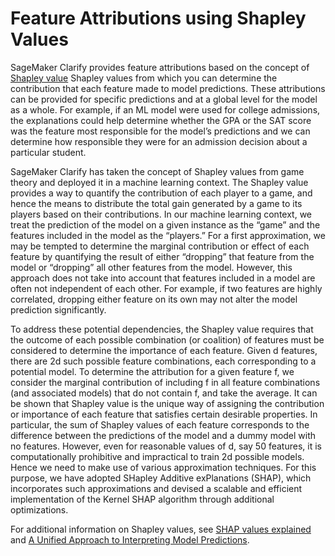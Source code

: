 # Feature Attributions using Shapley Values<a name="clarify-shapley-values"></a>

SageMaker Clarify provides feature attributions based on the concept of [Shapley value](https://en.wikipedia.org/wiki/Shapley_value) Shapley values from which you can determine the contribution that each feature made to model predictions\. These attributions can be provided for specific predictions and at a global level for the model as a whole\. For example, if an ML model were used for college admissions, the explanations could help determine whether the GPA or the SAT score was the feature most responsible for the model’s predictions and we can determine how responsible they were for an admission decision about a particular student\.

SageMaker Clarify has taken the concept of Shapley values from game theory and deployed it in a machine learning context\. The Shapley value provides a way to quantify the contribution of each player to a game, and hence the means to distribute the total gain generated by a game to its players based on their contributions\. In our machine learning context, we treat the prediction of the model on a given instance as the “game” and the features included in the model as the “players\.” For a first approximation, we may be tempted to determine the marginal contribution or effect of each feature by quantifying the result of either “dropping” that feature from the model or “dropping” all other features from the model\. However, this approach does not take into account that features included in a model are often not independent of each other\. For example, if two features are highly correlated, dropping either feature on its own may not alter the model prediction significantly\. 

To address these potential dependencies, the Shapley value requires that the outcome of each possible combination \(or coalition\) of features must be considered to determine the importance of each feature\. Given d features, there are 2d such possible feature combinations, each corresponding to a potential model\. To determine the attribution for a given feature f, we consider the marginal contribution of including f in all feature combinations \(and associated models\) that do not contain f, and take the average\. It can be shown that Shapley value is the unique way of assigning the contribution or importance of each feature that satisfies certain desirable properties\. In particular, the sum of Shapley values of each feature corresponds to the difference between the predictions of the model and a dummy model with no features\. However, even for reasonable values of d, say 50 features, it is computationally prohibitive and impractical to train 2d possible models\. Hence we need to make use of various approximation techniques\. For this purpose, we have adopted SHapley Additive exPlanations \(SHAP\), which incorporates such approximations and devised a scalable and efficient implementation of the Kernel SHAP algorithm through additional optimizations\. 

For additional information on Shapley values, see [SHAP values explained](https://towardsdatascience.com/shap-explained-the-way-i-wish-someone-explained-it-to-me-ab81cc69ef30) and [A Unified Approach to Interpreting Model Predictions](https://papers.nips.cc/paper/2017/file/8a20a8621978632d76c43dfd28b67767-Paper.pdf)\.